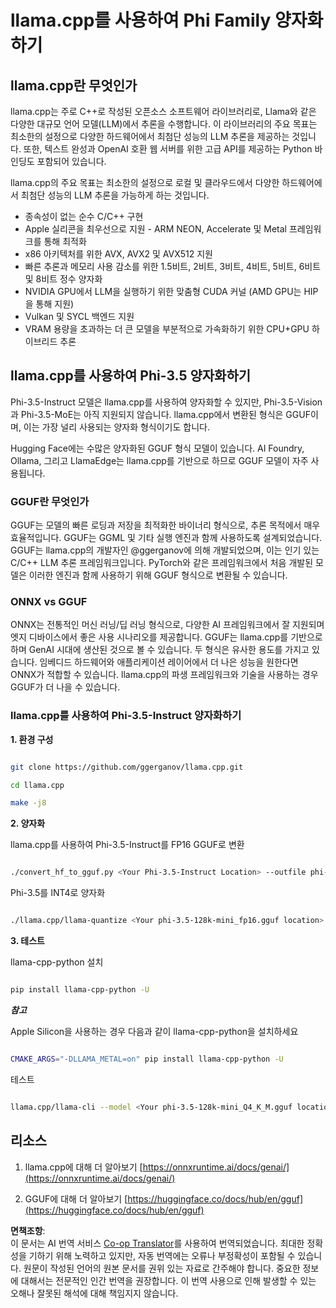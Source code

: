 <!--
CO_OP_TRANSLATOR_METADATA:
{
  "original_hash": "2a7aaeb42235207ba74581473b305581",
  "translation_date": "2025-04-04T06:08:28+00:00",
  "source_file": "md\\01.Introduction\\04\\UsingLlamacppQuantifyingPhi.md",
  "language_code": "ko"
}
-->
# **llama.cpp를 사용하여 Phi Family 양자화하기**

## **llama.cpp란 무엇인가**

llama.cpp는 주로 C++로 작성된 오픈소스 소프트웨어 라이브러리로, Llama와 같은 다양한 대규모 언어 모델(LLM)에서 추론을 수행합니다. 이 라이브러리의 주요 목표는 최소한의 설정으로 다양한 하드웨어에서 최첨단 성능의 LLM 추론을 제공하는 것입니다. 또한, 텍스트 완성과 OpenAI 호환 웹 서버를 위한 고급 API를 제공하는 Python 바인딩도 포함되어 있습니다.

llama.cpp의 주요 목표는 최소한의 설정으로 로컬 및 클라우드에서 다양한 하드웨어에서 최첨단 성능의 LLM 추론을 가능하게 하는 것입니다.

- 종속성이 없는 순수 C/C++ 구현
- Apple 실리콘을 최우선으로 지원 - ARM NEON, Accelerate 및 Metal 프레임워크를 통해 최적화
- x86 아키텍처를 위한 AVX, AVX2 및 AVX512 지원
- 빠른 추론과 메모리 사용 감소를 위한 1.5비트, 2비트, 3비트, 4비트, 5비트, 6비트 및 8비트 정수 양자화
- NVIDIA GPU에서 LLM을 실행하기 위한 맞춤형 CUDA 커널 (AMD GPU는 HIP을 통해 지원)
- Vulkan 및 SYCL 백엔드 지원
- VRAM 용량을 초과하는 더 큰 모델을 부분적으로 가속화하기 위한 CPU+GPU 하이브리드 추론

## **llama.cpp를 사용하여 Phi-3.5 양자화하기**

Phi-3.5-Instruct 모델은 llama.cpp를 사용하여 양자화할 수 있지만, Phi-3.5-Vision과 Phi-3.5-MoE는 아직 지원되지 않습니다. llama.cpp에서 변환된 형식은 GGUF이며, 이는 가장 널리 사용되는 양자화 형식이기도 합니다.

Hugging Face에는 수많은 양자화된 GGUF 형식 모델이 있습니다. AI Foundry, Ollama, 그리고 LlamaEdge는 llama.cpp를 기반으로 하므로 GGUF 모델이 자주 사용됩니다.

### **GGUF란 무엇인가**

GGUF는 모델의 빠른 로딩과 저장을 최적화한 바이너리 형식으로, 추론 목적에서 매우 효율적입니다. GGUF는 GGML 및 기타 실행 엔진과 함께 사용하도록 설계되었습니다. GGUF는 llama.cpp의 개발자인 @ggerganov에 의해 개발되었으며, 이는 인기 있는 C/C++ LLM 추론 프레임워크입니다. PyTorch와 같은 프레임워크에서 처음 개발된 모델은 이러한 엔진과 함께 사용하기 위해 GGUF 형식으로 변환될 수 있습니다.

### **ONNX vs GGUF**

ONNX는 전통적인 머신 러닝/딥 러닝 형식으로, 다양한 AI 프레임워크에서 잘 지원되며 엣지 디바이스에서 좋은 사용 시나리오를 제공합니다. GGUF는 llama.cpp를 기반으로 하며 GenAI 시대에 생산된 것으로 볼 수 있습니다. 두 형식은 유사한 용도를 가지고 있습니다. 임베디드 하드웨어와 애플리케이션 레이어에서 더 나은 성능을 원한다면 ONNX가 적합할 수 있습니다. llama.cpp의 파생 프레임워크와 기술을 사용하는 경우 GGUF가 더 나을 수 있습니다.

### **llama.cpp를 사용하여 Phi-3.5-Instruct 양자화하기**

**1. 환경 구성**


```bash

git clone https://github.com/ggerganov/llama.cpp.git

cd llama.cpp

make -j8

```


**2. 양자화**

llama.cpp를 사용하여 Phi-3.5-Instruct를 FP16 GGUF로 변환


```bash

./convert_hf_to_gguf.py <Your Phi-3.5-Instruct Location> --outfile phi-3.5-128k-mini_fp16.gguf

```

Phi-3.5를 INT4로 양자화


```bash

./llama.cpp/llama-quantize <Your phi-3.5-128k-mini_fp16.gguf location> ./gguf/phi-3.5-128k-mini_Q4_K_M.gguf Q4_K_M

```


**3. 테스트**

llama-cpp-python 설치


```bash

pip install llama-cpp-python -U

```

***참고*** 

Apple Silicon을 사용하는 경우 다음과 같이 llama-cpp-python을 설치하세요


```bash

CMAKE_ARGS="-DLLAMA_METAL=on" pip install llama-cpp-python -U

```

테스트 


```bash

llama.cpp/llama-cli --model <Your phi-3.5-128k-mini_Q4_K_M.gguf location> --prompt "<|user|>\nCan you introduce .NET<|end|>\n<|assistant|>\n"  --gpu-layers 10

```



## **리소스**

1. llama.cpp에 대해 더 알아보기 [https://onnxruntime.ai/docs/genai/](https://onnxruntime.ai/docs/genai/)

2. GGUF에 대해 더 알아보기 [https://huggingface.co/docs/hub/en/gguf](https://huggingface.co/docs/hub/en/gguf)

**면책조항**:  
이 문서는 AI 번역 서비스 [Co-op Translator](https://github.com/Azure/co-op-translator)를 사용하여 번역되었습니다. 최대한 정확성을 기하기 위해 노력하고 있지만, 자동 번역에는 오류나 부정확성이 포함될 수 있습니다. 원문이 작성된 언어의 원본 문서를 권위 있는 자료로 간주해야 합니다. 중요한 정보에 대해서는 전문적인 인간 번역을 권장합니다. 이 번역 사용으로 인해 발생할 수 있는 오해나 잘못된 해석에 대해 책임지지 않습니다.